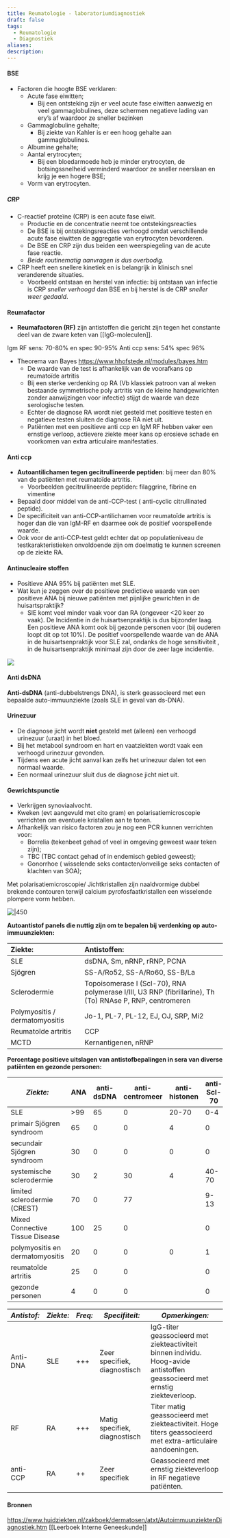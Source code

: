 ```yaml
---
title: Reumatologie - laboratoriumdiagnostiek
draft: false
tags:
  - Reumatologie
  - Diagnostiek
aliases: 
description:
---
```


#### BSE
- Factoren die hoogte BSE verklaren: 
	- Acute fase eiwitten;
		- Bij een ontsteking zijn er veel acute fase eiwitten aanwezig en veel gammaglobulines, deze schermen negatieve lading van ery’s af waardoor ze sneller bezinken
	- Gammaglobuline gehalte;
		- Bij ziekte van Kahler is er een hoog gehalte aan gammaglobulines.
	- Albumine gehalte;
	- Aantal erytrocyten; 
		- Bij een bloedarmoede heb je minder erytrocyten, de botsingssnelheid verminderd waardoor ze sneller neerslaan en krijg je een hogere BSE;
	- Vorm van erytrocyten.
##### CRP
- C-reactief proteïne (CRP) is een acute fase eiwit. 
	- Productie en de concentratie neemt toe ontstekingsreacties 
	- De BSE is bij ontstekingsreacties verhoogd omdat verschillende acute fase eiwitten de aggregatie van erytrocyten bevorderen. 
	- De BSE en CRP zijn dus beiden een weerspiegeling van de acute fase reactie. 
	- *Beide routinematig aanvragen is dus overbodig.* 
- CRP heeft een snellere kinetiek en is belangrijk in klinisch snel veranderende situaties.
	- Voorbeeld ontstaan en herstel van infectie: bij ontstaan van infectie is CRP *sneller verhoogd* dan BSE en bij herstel is de CRP *sneller weer gedaald*.

#### Reumafactor
  
- **Reumafactoren (RF)** zijn antistoffen die gericht zijn tegen het constante deel van de zware keten van [[IgG-moleculen]].

Igm RF sens: 70-80% en spec 90-95%
Anti ccp sens: 54% spec 96%
- Theorema van Bayes https://www.hhofstede.nl/modules/bayes.htm
	- De waarde van de test is afhankelijk van de voorafkans op reumatoïde artritis
	- Bij een sterke verdenking op RA (Vb klassiek patroon van al weken bestaande symmetrische poly artritis van de kleine handgewrichten zonder aanwijzingen voor infectie) stijgt de waarde van deze serologische testen. 
	- Echter de diagnose RA wordt niet gesteld met positieve testen en negatieve testen sluiten de diagnose RA niet uit.
	- Patiënten met een positieve anti ccp en IgM RF hebben vaker een ernstige verloop, actievere ziekte meer kans op erosieve schade en voorkomen van extra articulaire manifestaties. 

#### Anti ccp
- **Autoantilichamen tegen gecitrullineerde peptiden**: bij meer dan 80% van de patiënten met reumatoïde artritis. 
	- Voorbeelden gecitrullineerde peptiden: filaggrine, fibrine en vimentine
- Bepaald door middel van de anti-CCP-test ( anti-cyclic citrullinated peptide). 
- De specificiteit van anti-CCP-antilichamen voor reumatoïde artritis is hoger dan die van IgM-RF en daarmee ook de positief voorspellende waarde. 
- Ook voor de anti-CCP-test geldt echter dat op populatieniveau de testkarakteristieken onvoldoende zijn om doelmatig te kunnen screenen op de ziekte RA.
#### Antinucleaire stoffen
- Positieve ANA 95% bij patiënten met SLE.
- Wat kun je zeggen over de positieve predictieve waarde van een positieve ANA bij nieuwe patiënten met pijnlijke gewrichten in de huisartspraktijk?
	- SlE komt veel minder vaak voor dan RA (ongeveer <20 keer zo vaak). De Incidentie in de huisartsenpraktijk is dus bijzonder laag. Een positieve ANA komt ook bij gezonde personen voor (bij ouderen loopt dit op tot 10%). De positief voorspellende waarde van de ANA in de huisartsenpraktijk voor SLE zal, ondanks de hoge sensitiviteit , in de huisartsenpraktijk minimaal zijn door de zeer lage incidentie.

![](https://i.imgur.com/ER4wrUA.png)


#### Anti dsDNA
**Anti-dsDNA** (anti-dubbelstrengs DNA), is sterk geassocieerd met een bepaalde auto-immuunziekte (zoals SLE in geval van ds-DNA).
#### Urinezuur
- De diagnose jicht wordt **niet** gesteld met (alleen) een verhoogd urinezuur (uraat) in het bloed. 
- Bij het metabool syndroom en hart en vaatziekten wordt vaak een verhoogd urinezuur gevonden. 
- Tijdens een acute jicht aanval kan zelfs het urinezuur dalen tot een normaal waarde. 
- Een normaal urinezuur sluit dus de diagnose jicht niet uit.
#### Gewrichtspunctie
- Verkrijgen synoviaalvocht. 
- Kweken (evt aangevuld met cito gram) en polarisatiemicroscopie verrichten om eventuele kristallen aan te tonen. 
- Afhankelijk van risico factoren zou je nog een PCR kunnen verrichten voor:
	- Borrelia (tekenbeet gehad of veel in omgeving geweest waar teken zijn);
	- TBC (TBC contact gehad of in endemisch gebied geweest);
	- Gonorrhoe ( wisselende seks contacten/onveilige seks contacten of klachten van SOA);

Met polarisatiemicroscopie/ Jichtkristallen zijn naaldvormige dubbel brekende contouren terwijl calcium pyrofosfaatkristallen een wisselende plompere vorm hebben.

![|450](https://i.imgur.com/vr4nZgx.png)

**Autoantistof panels die nuttig zijn om te bepalen bij verdenking op auto-immuunziekten:**

| **Ziekte:** | **Antistoffen:** |
|:-----|:-----|
| SLE | dsDNA, Sm, nRNP, rRNP, PCNA |
| Sjögren | SS-A/Ro52, SS-A/Ro60, SS-B/La |
| Sclerodermie | Topoisomerase I (Scl-70), RNA polymerase I/III, U3 RNP (fibrillarine), Th (To) RNAse P, RNP, centromeren |
| Polymyositis / dermatomyositis | Jo-1, PL-7, PL-12, EJ, OJ, SRP, Mi2 |
|Reumatoïde artritis|CCP|
|MCTD|Kernantigenen, nRNP|

**Percentage positieve uitslagen van antistofbepalingen in sera van diverse patiënten en gezonde personen:** 

| ***Ziekte:*** | ANA | anti-dsDNA | anti-centromeer | anti-histonen | anti-Scl-70 | anti-nRNP | anti-Sm | anti-SS-A | anti-SS-B | anti-Jo-1 | reumafactor | anti-CCP |
| --- | --- | --- | --- | --- | --- | --- | --- | --- | --- | --- | --- | --- |
| SLE | >99 | 65 | 0 | 20-70 | 0-4 | 35 | 20 | 35 | 15 | 0 | 25 | 0 |
| primair Sjögren syndroom | 65 | 0 | 0 | 4 | 0 | 15 | 0 | 70 | 50 | 0 | 40 | 0 |
| secundair Sjögren syndroom | 30 | 0 | 0 | 0 | 0 | 0 | 0 | 15 | 8 | 0 |  |  |
| systemische sclerodermie | 30 | 2 | 30 | 4 | 40-70 | 20 | 1 | 33 | 5 | 0 |  |  |
| limited sclerodermie (CREST) | 70 | 0 | 77 |  | 9-13 | 2-9 | 0 | 31 | 7 | 2 |  |  |
| Mixed Connective Tissue Disease | 100 | 25 | 0 |  | 0 | 100 | 4 | 50 | 0 | 0 |  |  |
| polymyositis en dermatomyositis | 20 | 0 | 0 | 0 | 1 | 5 | 0 | 30 | 9-11 | 25 | 0 | 0 |
| reumatoïde artritis | 25 | 0 | 0 |  | 0 | 1 | 5 | 4 | 1 | 0 | 80 | 80 |
| gezonde personen | 4 | 0 | 0 |  | 0 | 0 | 0 | 0 | 0 | 0 |  |

| ***Antistof:*** | ***Ziekte:*** | ***Freq:*** | ***Specifiteit:*** | ***Opmerkingen:*** |
| --- | --- | --- | ---| --- |
| Anti-DNA | SLE | +++ | Zeer specifiek, diagnostisch | IgG-titer geassocieerd met ziekteactiviteit binnen individu. Hoog-avide antistoffen geassocieerd met ernstig ziekteverloop. |
| RF | RA | +++ | Matig specifiek, diagnostisch | Titer matig geassocieerd met ziekteactiviteit. Hoge titers geassocieerd met extra-articulaire aandoeningen. |
| anti-CCP | RA | ++ | Zeer specifiek | Geassocieerd met ernstig ziekteverloop in RF negatieve patiënten. |

#### Bronnen
https://www.huidziekten.nl/zakboek/dermatosen/atxt/AutoimmuunziektenDiagnostiek.htm
[[Leerboek Interne Geneeskunde]]